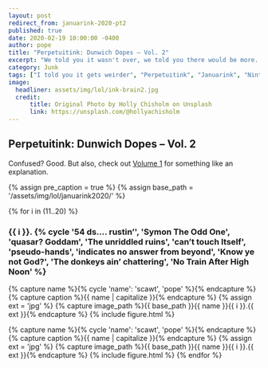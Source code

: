 ```yaml
---
layout: post
redirect_from: januarink-2020-pt2
published: true
date: 2020-02-19 10:00:00 -0400
author: pope
title: "Perpetuitink: Dunwich Dopes – Vol. 2"
excerpt: "We told you it wasn't over, we told you there would be more. But did you listen? No. And now it's too late: Volume 2 of Dunwich Dopes has arrived."
category: Junk
tags: ["I told you it gets weirder", "Perpetuitink", "Januarink", "Nintendo", "Cowboy Gym", "dildoes", "Symon", "Quasar", "astrophysics", "Who the fuck builds a Stonehenge?", "Hammer Time", "death", "asses", "that donkey agrees with me", "trains", "MBTA", "2spooky4me", "AAUGH", "Massachusetts", "Surprise Dicks", "death by WNV", "horror", "how to be a professional internet artist", "infernal relics", "junk jokes", "makes no fucking sense", "religion", "word vomit", "U.S.S. Visual Pun", "Red Sox"]
image:
  headliner: assets/img/lol/ink-brain2.jpg
  credit: 
      title: Original Photo by Holly Chisholm on Unsplash
      link: https://unsplash.com/@hollyachisholm
---
```


<h2 class="display-4 sketch bold">Perpetuitink: Dunwich Dopes – Vol. 2</h2>

Confused? Good. But also, check out [Volume 1](/januarink-2020-pt1) for something like an explanation.

{% assign pre_caption = true %}
{% assign base_path = '/assets/img/lol/januarink2020/' %}

{% for i in (11..20) %}
  <h3>{{ i }}. {% cycle '54 ds…. rustin’', 'Symon The Odd One', 'quasar? Goddam', 'The unriddled ruins', 'can’t touch Itself', 'pseudo-hands', 'indicates no answer from beyond', 'Know ye not God?', 'The donkeys ain’ chattering', 'No Train After High Noon' %}</h3>
  {% capture name %}{% cycle 'name': 'scawt', 'pope' %}{% endcapture %}
  {% capture caption %}{{ name | capitalize }}{% endcapture %}
  {% assign ext = 'jpg' %}
  {% capture image_path %}{{ base_path }}{{ name }}{{ i }}.{{ ext }}{% endcapture %}
  {% include figure.html %}

  {% capture name %}{% cycle 'name': 'scawt', 'pope' %}{% endcapture %}
  {% capture caption %}{{ name | capitalize }}{% endcapture %}
  {% assign ext = 'jpg' %}
  {% capture image_path %}{{ base_path }}{{ name }}{{ i }}.{{ ext }}{% endcapture %}
  {% include figure.html %}
{% endfor %}